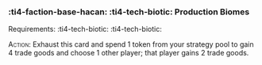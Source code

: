 ### :ti4-faction-base-hacan: :ti4-tech-biotic: **Production Biomes**

Requirements: :ti4-tech-biotic: :ti4-tech-biotic:

<span style="font-variant:small-caps;">Action</span>: Exhaust this card and spend 1 token from your strategy pool to gain 4 trade goods and choose 1 other player; that player gains 2 trade goods.
